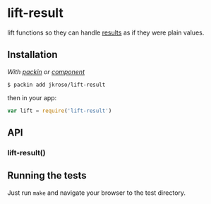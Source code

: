 
# lift-result

  lift functions so they can handle [results](//github.com/jkroso/result) as if they were plain values.

## Installation

_With [packin](//github.com/jkroso/packin) or [component](//github.com/component/component)_

	$ packin add jkroso/lift-result

then in your app:

```js
var lift = require('lift-result')
```

## API

### lift-result()

## Running the tests

Just run `make` and navigate your browser to the test directory.

